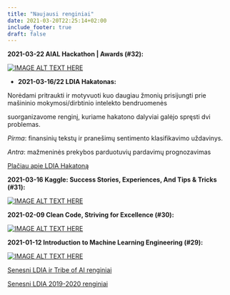 ```yaml
---
title: "Naujausi renginiai"
date: 2021-03-20T22:25:14+02:00
include_footer: true
draft: false
---
```



**2021-03-22 AIAL Hackathon | Awards (#32):**

[![IMAGE ALT TEXT HERE](https://img.youtube.com/vi/Mah-WzYdQKg/0.jpg)](https://www.youtube.com/watch?v=Mah-WzYdQKg)

* **2021-03-16/22 LDIA Hakatonas:** 

Norėdami pritraukti ir motyvuoti kuo daugiau žmonių prisijungti prie mašininio mokymosi/dirbtinio intelekto bendruomenės

suorganizavome renginį, kuriame hakatono dalyviai galėjo spręsti dvi problemas.

*Pirma*: finansinių tekstų ir pranešimų sentimento klasifikavimo uždavinys.

*Antra*: mažmeninės prekybos parduotuvių pardavimų prognozavimas

[Plačiau apie LDIA Hakatoną](https://www.facebook.com/events/484836359227036)





**2021-03-16 Kaggle: Success Stories, Experiences, And Tips & Tricks (#31):**

[![IMAGE ALT TEXT HERE](https://img.youtube.com/vi/gAX4JhDcAmI/0.jpg)](https://www.youtube.com/watch?v=gAX4JhDcAmI)






**2021-02-09 Clean Code, Striving for Excellence (#30):**

[![IMAGE ALT TEXT HERE](https://img.youtube.com/vi/VSp2fu4P-oE/0.jpg)](https://www.youtube.com/watch?v=VSp2fu4P-oE)




**2021-01-12  Introduction to Machine Learning Engineering (#29):**

[![IMAGE ALT TEXT HERE](https://img.youtube.com/vi/cd4wx-2wxVE/0.jpg)](https://www.youtube.com/watch?v=cd4wx-2wxVE)







[Senesni LDIA ir Tribe of AI renginiai](https://www.tribeofai.com/topics/1965940/list)


[Senesni LDIA 2019-2020 renginiai](https://www.youtube.com/watch?v=C3Z-XecjFLE)
